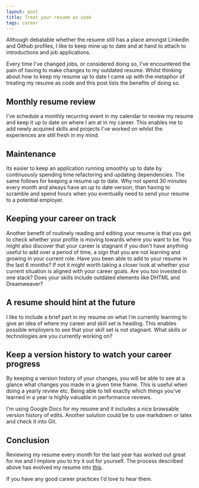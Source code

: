 ```yaml
---
layout: post
title: Treat your resume as code
tags: career
---
```


Although debatable whether the resume still has a place amongst LinkedIn and
Github profiles, I like to keep mine up to date and at hand to attach to
introductions and job applications.

Every time I've changed jobs, or considered doing so, I've encountered the pain
of having to make changes to my outdated resume. Whilst thinking about how to keep my
resume up to date I came up with the metaphor of treating my resume as code and
this post lists the benefits of doing so.

## Monthly resume review

I've schedule a monthly recurring event in my calendar to review my resume and
keep it up to date on where I am at in my career. This enables me to add newly
acquired skills and projects I've worked on whilst the experiences are still
fresh in my mind.

## Maintenance

Its easier to keep an application running smoothly up to date by continuously
spending time refactoring and updating dependencies. The same follows for
keeping a resume up to date. Why not spend 30 minutes every month and always
have an up to date version, than having to scramble and spend hours when you
eventually need to send your resume to a potential employer.

## Keeping your career on track

Another benefit of routinely reading and editing your resume is that you get to
check whether your profile is moving towards where you want to be. You might
also discover that your career is stagnant if you don't have anything useful to
add over a period of time, a sign that you are not learning and growing in your
current role. Have you been able to add to your resume in the last 6 months? If
not it might worth taking a closer look at whether your current situation is
aligned with your career goals. Are you too invested in one stack? Does your
skills include outdated elements like DHTML and Dreamweaver?

## A resume should hint at the future

I like to include a brief part in my resume on what I'm currently learning to
give an idea of where my career and skill set is heading. This enables possible
employers to see that your skill set is not stagnant. What skills or
technologies are you currently working on?

## Keep a version history to watch your career progress

By keeping a version history of your changes, you will be able to see at a
glance what changes you made in a given time frame. This is useful when doing a
yearly review etc. Being able to tell exactly which things you've learned in a
year is highly valuable in performance reviews.

I'm using Google Docs for my resume and it includes a nice browsable version
history of edits. Another solution could be to use markdown or latex and check
it into Git.

## Conclusion

Reviewing my resume every month for the last year has worked out great for me
and I implore you to try it out for yourself. The process described above has
evolved my resume into [this](/resume-jesper-kjeldgaard.pdf).

If you have any good career practices I'd love to hear them.
